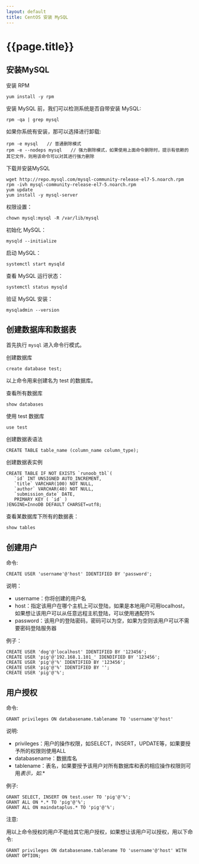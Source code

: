```yaml
---
layout: default
title: CentOS 安装 MySQL
---
```


# {{page.title}}

## 安装MySQL

安装 RPM

```
yum install -y rpm
```

安装 MySQL 前，我们可以检测系统是否自带安装 MySQL:
```
rpm -qa | grep mysql
```

如果你系统有安装，那可以选择进行卸载:
```
rpm -e mysql　　// 普通删除模式
rpm -e --nodeps mysql　　// 强力删除模式，如果使用上面命令删除时，提示有依赖的其它文件，则用该命令可以对其进行强力删除
```

下载并安装MySQL
```
wget http://repo.mysql.com/mysql-community-release-el7-5.noarch.rpm
rpm -ivh mysql-community-release-el7-5.noarch.rpm
yum update
yum install -y mysql-server
```

权限设置：
```
chown mysql:mysql -R /var/lib/mysql
```

初始化 MySQL：
```
mysqld --initialize
```

启动 MySQL：
```
systemctl start mysqld
```

查看 MySQL 运行状态：
```
systemctl status mysqld
```

验证 MySQL 安装：
```
mysqladmin --version
```

## 创建数据库和数据表

首先执行 `mysql` 进入命令行模式。

创建数据库

```
create database test;
```
以上命令用来创建名为 test 的数据库。

查看所有数据库
```
show databases
```

使用 test 数据库
```
use test
```

创建数据表语法
```
CREATE TABLE table_name (column_name column_type);
```

创建数据表实例
```
CREATE TABLE IF NOT EXISTS `runoob_tbl`(
   `id` INT UNSIGNED AUTO_INCREMENT,
   `title` VARCHAR(100) NOT NULL,
   `author` VARCHAR(40) NOT NULL,
   `submission_date` DATE,
   PRIMARY KEY ( `id` )
)ENGINE=InnoDB DEFAULT CHARSET=utf8;
```

查看某数据库下所有的数据表：
```
show tables
```

## 创建用户

命令:
```
CREATE USER 'username'@'host' IDENTIFIED BY 'password';
```

说明：

* username：你将创建的用户名
* host：指定该用户在哪个主机上可以登陆，如果是本地用户可用localhost，如果想让该用户可以从任意远程主机登陆，可以使用通配符%
* password：该用户的登陆密码，密码可以为空，如果为空则该用户可以不需要密码登陆服务器

例子：
```
CREATE USER 'dog'@'localhost' IDENTIFIED BY '123456';
CREATE USER 'pig'@'192.168.1.101_' IDENDIFIED BY '123456';
CREATE USER 'pig'@'%' IDENTIFIED BY '123456';
CREATE USER 'pig'@'%' IDENTIFIED BY '';
CREATE USER 'pig'@'%';
```

## 用户授权

命令:
```
GRANT privileges ON databasename.tablename TO 'username'@'host'
```

说明:

* privileges：用户的操作权限，如SELECT，INSERT，UPDATE等，如果要授予所的权限则使用ALL
* databasename：数据库名
* tablename：表名，如果要授予该用户对所有数据库和表的相应操作权限则可用*表示，如*.*

例子:
```
GRANT SELECT, INSERT ON test.user TO 'pig'@'%';
GRANT ALL ON *.* TO 'pig'@'%';
GRANT ALL ON maindataplus.* TO 'pig'@'%';
```

注意:

用以上命令授权的用户不能给其它用户授权，如果想让该用户可以授权，用以下命令:
```
GRANT privileges ON databasename.tablename TO 'username'@'host' WITH GRANT OPTION;
```





